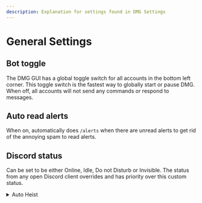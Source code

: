 ```yaml
---
description: Explanation for settings found in DMG Settings
---
```


# General Settings

## Bot toggle

The DMG GUI has a global toggle switch for all accounts in the bottom left corner. This toggle switch is the fastest way to globally start or pause DMG. When off, all accounts will not send any commands or respond to messages.

## Auto read alerts

When on, automatically does `/alerts` when there are unread alerts to get rid of the annoying spam to read alerts.

## Discord status

Can be set to be either Online, Idle, Do not Disturb or Invisible. The status from any open Discord client overrides and has priority over this custom status.&#x20;



<details>

<summary>Auto Heist</summary>

### Auto Heist Channels

The Auto Heist Channels feature in Dank Memer Grinder allows you to set up specific channels where the bot will automatically join heists. To configure this functionality, follow these steps:

1. Locate the **"global"** settings section in `config.json`
2. Inside the **"global"** settings, find the **"autoheist"** section.
3. In the **"autoheist"** section, add your desired channel IDs. Make sure to separate each channel ID with commas.

{% code title="Example configuration" %}
```json
"autoheist": [12345678912345678, 12345678912345678, 12345678912345678]
```
{% endcode %}

### Default Auto Heist Order

{% code title="config.json" %}
```json
"autoheist": []
```
{% endcode %}

</details>
